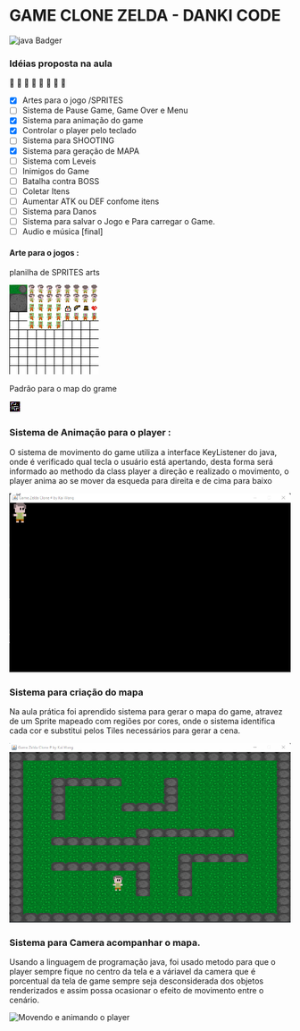 # GAME CLONE ZELDA - DANKI CODE

![java Badger](https://img.shields.io/badge/Java-last-red)

### Idéias proposta na aula

:construction:  :construction: :construction: :construction: :construction: :construction: :construction: :construction:

- [x] Artes para o jogo /SPRITES
- [ ] Sistema de Pause Game, Game Over e Menu
- [x] Sistema para animação do game
- [x] Controlar o player pelo teclado
- [ ] Sistema para SHOOTING
- [x] Sistema para geração de MAPA
- [ ] Sistema com Leveis
- [ ] Inimigos do Game
- [ ] Batalha contra BOSS
- [ ] Coletar Itens
- [ ] Aumentar ATK ou DEF confome itens
- [ ] Sistema para Danos
- [ ] Sistema para salvar o Jogo e Para carregar o Game.
- [ ] Audio e música [final]

#### Arte para o jogos : 

planilha de SPRITES arts

<img src="./src/main/resources/spriteGame.png" alt="Imagem dos Sprites do Game"/>

Padrão para o map do grame

<img src="./src/main/resources/mapa.png" alt="Imagem dos Sprites do Game"/>

### Sistema de Animação para o player :

O sistema de movimento do game utiliza a interface KeyListener do java, onde é verificado 
qual tecla o usuário está apertando, desta forma será informado ao methodo da class 
player a direção e realizado o movimento, o player anima ao se mover da esqueda para 
direita e de cima para baixo

![Movendo e animando o player](./src/main/resources/gifs/gif001.gif)

### Sistema para criação do mapa

Na aula prática foi aprendido sistema para gerar o mapa do game, atravez de um Sprite mapeado 
com regiões por cores, onde o sistema identifica cada cor e substitui pelos Tiles necessários 
para gerar a cena.

![Movendo e animando o player](./src/main/resources/gifs/gif002.gif)

### Sistema para Camera acompanhar o mapa.

Usando a linguagem de programação java, foi usado metodo para que o player sempre fique 
no centro da tela e a váriavel da camera que é porcentual da tela de game sempre seja 
desconsiderada dos objetos renderizados e assim possa ocasionar o efeito de movimento 
entre o cenário.

![Movendo e animando o player](./src/main/resources/gifs/gif003.gif)
